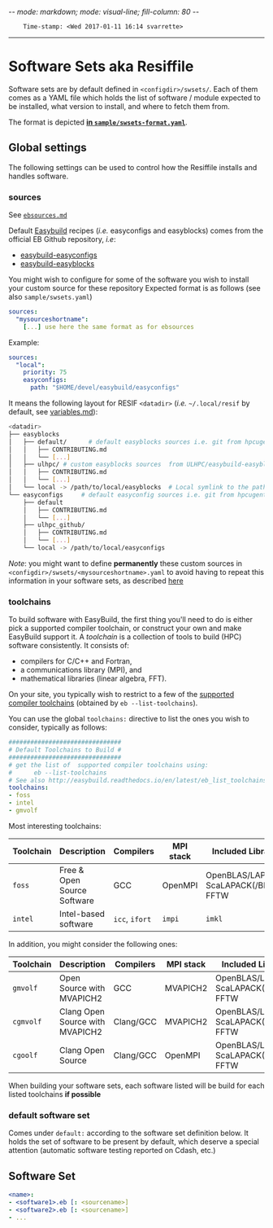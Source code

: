 -*- mode: markdown; mode: visual-line; fill-column: 80 -*-

        Time-stamp: <Wed 2017-01-11 16:14 svarrette>

-----------------------------
# Software Sets aka Resiffile

Software sets are by default defined in `<configdir>/swsets/`.
Each of them comes as a YAML file which holds the list of software / module expected to be installed, what version to install, and where to fetch them from.

The format is depicted [__in `sample/swsets-format.yaml`__](sample/swsets-format.yaml).

## Global settings

The following settings can be used to control how the Resiffile installs and handles software.

### sources

See [`ebsources.md`](ebsources.md)

Default [Easybuild](https://hpcugent.github.io/easybuild) recipes (_i.e._ easyconfigs and easyblocks) comes from the official EB Github repository, _i.e_:

* [easybuild-easyconfigs](https://github.com/hpcugent/easybuild-easyconfigs)
* [easybuild-easyblocks](https://github.com/hpcugent/easybuild-easyblocks)

You might wish to configure for some of the software you wish to install your custom source for these repository
Expected format is as follows (see also `sample/swsets.yaml`)

~~~yaml
sources:
  "mysourceshortname":
    [...] use here the same format as for ebsources
~~~
Example:

~~~yaml
sources:
  "local":
    priority: 75
    easyconfigs:
      path: "$HOME/devel/easybuild/easyconfigs"
~~~

It means the following layout for RESIF `<datadir>` (_i.e._ `~/.local/resif` by default, see [variables.md](variables.md)):

```bash
<datadir>
├── easyblocks
│   ├── default/      # default easyblocks sources i.e. git from hpcugent/easybuild-easyblocks
│   │   ├── CONTRIBUTING.md
│   │   └── [...]
│   ├── ulhpc/ # custom easyblocks sources  from ULHPC/easybuild-easyblocks fork
│   │   ├── CONTRIBUTING.md
│   │   └── [...]
│   └── local -> /path/to/local/easyblocks  # Local symlink to the path
└── easyconfigs     # default easyconfig sources i.e. git from hpcugent/easybuild-easyblocks
    ├── default
    │   ├── CONTRIBUTING.md
    │   └── [...]
    ├── ulhpc_github/
    │   ├── CONTRIBUTING.md
    │   └── [...]
    └── local -> /path/to/local/easyconfigs
```

_Note_: you might want to define __permanently__ these custom sources in `<configdir>/swsets/<mysourceshortname>.yaml` to avoid having to repeat this information in your software sets, as described [here](ebsources.md)


### toolchains

To build software with EasyBuild, the first thing you'll need to do is either pick a supported compiler toolchain, or construct your own and make EasyBuild support it.
A _toolchain_ is a collection of tools to build (HPC) software consistently.
It consists of:

* compilers for C/C++ and Fortran,
* a communications library (MPI), and
* mathematical libraries (linear algebra, FFT).

On your site, you typically wish to restrict to a few of the [supported compiler toolchains](http://easybuild.readthedocs.io/en/latest/eb_list_toolchains.html) (obtained by `eb --list-toolchains`).

You can use the global `toolchains:` directive to list the ones you wish to consider, typically as follows:

```yaml
###############################
# Default Toolchains to Build #
###############################
# get the list of  supported compiler toolchains using:
#      eb --list-toolchains
# See also http://easybuild.readthedocs.io/en/latest/eb_list_toolchains.html
toolchains:
- foss
- intel
- gmvolf
```

Most interesting toolchains:

| Toolchain | Description                     | Compilers      | MPI stack | Included Libraries                       |
|-----------|---------------------------------|----------------|-----------|------------------------------------------|
| `foss`    | Free & Open Source Software     | GCC            | OpenMPI   | OpenBLAS/LAPACK, ScaLAPACK(/BLACS), FFTW |
| `intel`   | Intel-based software            | `icc`, `ifort` | `impi`    | `imkl`                                   |

In addition, you might consider the following ones:

| Toolchain | Description                     | Compilers      | MPI stack | Included Libraries                       |
|-----------|---------------------------------|----------------|-----------|------------------------------------------|
| `gmvolf`  | Open Source with MVAPICH2       | GCC            | MVAPICH2  | OpenBLAS/LAPACK, ScaLAPACK(/BLACS), FFTW |
| `cgmvolf` | Clang Open Source with MVAPICH2 | Clang/GCC      | MVAPICH2  | OpenBLAS/LAPACK, ScaLAPACK(/BLACS), FFTW |
| `cgoolf`  | Clang Open Source               | Clang/GCC      | OpenMPI   | OpenBLAS/LAPACK, ScaLAPACK(/BLACS), FFTW |

When building your software sets, each software listed will be build for each listed toolchains __if possible__

### default software set

Comes under `default:` according to the software set definition below.
It holds the set of software to be present by default, which deserve a special attention (automatic software testing reported on Cdash, etc.)

## Software Set

```yaml
<name>:
- <software1>.eb [: <sourcename>]
- <software2>.eb [: <sourcename>]
- ...
```
